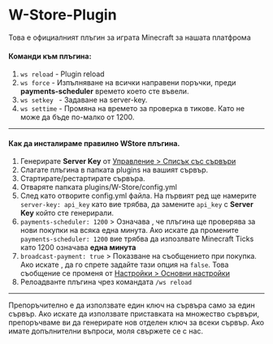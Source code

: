 # W-Store-Plugin
Това е официалният плъгин за играта Minecraft за нашата платфрома

<h4>Команди към плъгина:</h4>

<ol>
  <li><code>ws reload</code> - Plugin reload</li>
  <li><code>ws force</code> - Изпълняване на всички направени поръчки, преди <b>payments-scheduler</b> времето което сте въвели.</li>
  <li><code>ws setkey <key></code> - Задаване на server-key.</li>
  <li><code>ws settime</code> - Промяна на времето за проверка в тикове. Като не може да бъде по-малко от 1200.</li>
</ol>
<hr>
<h4>Как да инсталираме правилно WStore плъгина.</h4>

<ol>
  <li>Генерирате <b>Server Key</b> от <a href="https://panel.w-store.org/servers/" target="_blank" rel="noopener">Управление &gt; Списък със сървъри</a></li>
  <li>Слагате плъгина в папката plugins на вашият сървър.</li>
  <li>Стартирате/рестартирате сървъра.</li>
  <li>Отваряте папката plugins/W-Store/config.yml</li>
  <li>След като отворите config.yml файла. На първият ред ще намерите <code> server-key: api_key</code> като вие трябва, да замените <code>api_key</code> с <b>Server Key</b> който сте генерирали.</li>
  <li><code>payments-scheduler: 1200</code> &gt; Означава , че плъгина ще проверява за нови покупки на всяка една минута. Ако искате да промените <code>payments-scheduler: 1200</code> вие трябва да изпозлвате Minecraft Ticks като 1200 означава <b>една минута</b></li>
  <li><code>broadcast-payment: true</code> &gt; Показване на съобщението при покупка. Ако искате , да го спрете задайте тази опция на <code>false</code>. Това съобщение се променя от <a href="settings/settings.php" target="_blank" rel="noopener">Настройки &gt; Основни настройки</a></li>
  <li>Релоадванте плъгина чрез командата <code>/ws reload </code></li>
</ol>

<hr>
Препоръчително е да използвате един ключ на сървъра само за един сървър. Ако искате да използвате приставката на множество сървъри, препоръчваме ви да генерирате нов отделен ключ за всеки сървър. Ако имате допълнителни въпроси, моля свържете се с нас.
